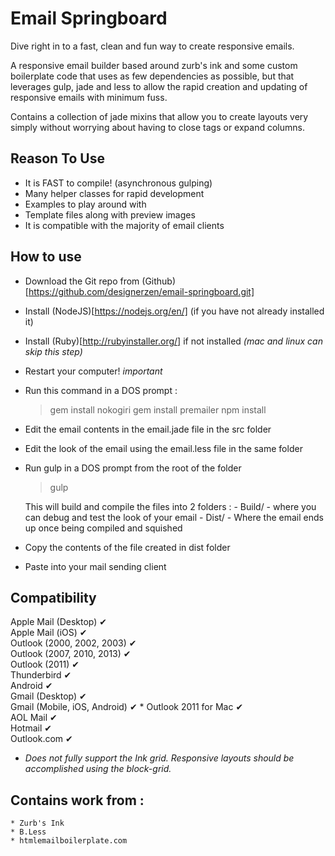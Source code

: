 Email Springboard
=================

Dive right in to a fast, clean and fun way to create responsive emails.

A responsive email builder based around zurb's ink and some custom boilerplate code
that uses as few dependencies as possible, but that leverages gulp, jade and less
to allow the rapid creation and updating of responsive emails with minimum fuss.

Contains a collection of jade mixins that allow you to create layouts very simply
without worrying about having to close tags or expand columns.



Reason To Use
-------------

* It is FAST to compile! (asynchronous gulping)
* Many helper classes for rapid development
* Examples to play around with
* Template files along with preview images
* It is compatible with the majority of email clients



How to use
-------------
* Download the Git repo from (Github)[https://github.com/designerzen/email-springboard.git]
* Install (NodeJS)[https://nodejs.org/en/] (if you have not already installed it) 
* Install (Ruby)[http://rubyinstaller.org/] if not installed _(mac and linux can skip this step)_
* Restart your computer! *important*
* Run this command in a DOS prompt :

	> gem install nokogiri
	> gem install premailer
	> npm install

* Edit the email contents in the email.jade file in the src folder
* Edit the look of the email using the email.less file in the same folder
* Run gulp in a DOS prompt from the root of the folder
	> gulp

	This will build and compile the files into 2 folders :
		- Build/ - where you can debug and test the look of your email
		- Dist/ - Where the email ends up once being compiled and squished

* Copy the contents of the file created in dist folder
* Paste into your mail sending client


Compatibility
---------------

Apple Mail (Desktop)			✔ 	
Apple Mail (iOS)				✔ 	
Outlook (2000, 2002, 2003)		✔ 	
Outlook (2007, 2010, 2013)		✔ 	
Outlook (2011)					✔ 	
Thunderbird						✔ 	
Android							✔ 	
Gmail (Desktop)					✔ 	
Gmail (Mobile, iOS, Android) 	✔ 	*
Outlook 2011 for Mac 			✔ 	
AOL Mail 						✔ 	
Hotmail 						✔ 	
Outlook.com 					✔ 	

* _Does not fully support the Ink grid. Responsive layouts should be accomplished using the block-grid._

Contains work from :
---------------
	* Zurb's Ink
	* B.Less
	* htmlemailboilerplate.com
